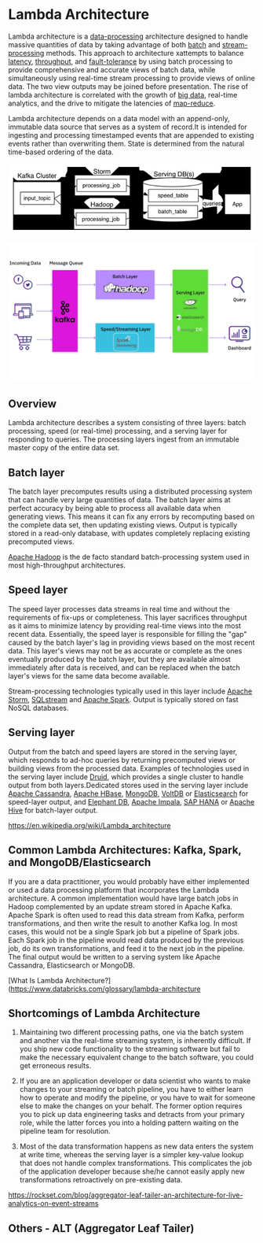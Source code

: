 # Lambda Architecture

Lambda architecture is a [data-processing](https://en.wikipedia.org/wiki/Data_processing) architecture designed to handle massive quantities of data by taking advantage of both [batch](https://en.wikipedia.org/wiki/Batch_processing) and [stream-processing](https://en.wikipedia.org/wiki/Stream_processing) methods. This approach to architecture xattempts to balance [latency](https://en.wikipedia.org/wiki/Latency_(engineering)), [throughput](https://en.wikipedia.org/wiki/Throughput), and [fault-tolerance](https://en.wikipedia.org/wiki/Fault-tolerance) by using batch processing to provide comprehensive and accurate views of batch data, while simultaneously using real-time stream processing to provide views of online data. The two view outputs may be joined before presentation. The rise of lambda architecture is correlated with the growth of [big data](https://en.wikipedia.org/wiki/Big_data), real-time analytics, and the drive to mitigate the latencies of [map-reduce](https://en.wikipedia.org/wiki/Map-reduce).

Lambda architecture depends on a data model with an append-only, immutable data source that serves as a system of record.It is intended for ingesting and processing timestamped events that are appended to existing events rather than overwriting them. State is determined from the natural time-based ordering of the data.

![image](../../../media/Lambda-Architecture-image1.jpg)

![image](../../../media/Lambda-Architecture-image2.jpg)

## Overview

Lambda architecture describes a system consisting of three layers: batch processing, speed (or real-time) processing, and a serving layer for responding to queries. The processing layers ingest from an immutable master copy of the entire data set.

## Batch layer

The batch layer precomputes results using a distributed processing system that can handle very large quantities of data. The batch layer aims at perfect accuracy by being able to process all available data when generating views. This means it can fix any errors by recomputing based on the complete data set, then updating existing views. Output is typically stored in a read-only database, with updates completely replacing existing precomputed views.

[Apache Hadoop](https://en.wikipedia.org/wiki/Hadoop) is the de facto standard batch-processing system used in most high-throughput architectures.

## Speed layer

The speed layer processes data streams in real time and without the requirements of fix-ups or completeness. This layer sacrifices throughput as it aims to minimize latency by providing real-time views into the most recent data. Essentially, the speed layer is responsible for filling the "gap" caused by the batch layer's lag in providing views based on the most recent data. This layer's views may not be as accurate or complete as the ones eventually produced by the batch layer, but they are available almost immediately after data is received, and can be replaced when the batch layer's views for the same data become available.

Stream-processing technologies typically used in this layer include [Apache Storm](https://en.wikipedia.org/wiki/Storm_(event_processor)), [SQLstream](https://en.wikipedia.org/wiki/Sqlstream) and [Apache Spark](https://en.wikipedia.org/wiki/Apache_Spark). Output is typically stored on fast NoSQL databases.

## Serving layer

Output from the batch and speed layers are stored in the serving layer, which responds to ad-hoc queries by returning precomputed views or building views from the processed data.
Examples of technologies used in the serving layer include [Druid](https://en.wikipedia.org/wiki/Druid_(open-source_data_store)), which provides a single cluster to handle output from both layers.Dedicated stores used in the serving layer include [Apache Cassandra](https://en.wikipedia.org/wiki/Apache_Cassandra), [Apache HBase](https://en.wikipedia.org/wiki/Apache_HBase), [MongoDB](https://en.wikipedia.org/wiki/MongoDB), [VoltDB](https://en.wikipedia.org/wiki/VoltDB) or [Elasticsearch](https://en.wikipedia.org/wiki/Elasticsearch) for speed-layer output, and [Elephant DB](https://github.com/nathanmarz/elephantdb), [Apache Impala](https://en.wikipedia.org/wiki/Apache_Impala), [SAP HANA](https://en.wikipedia.org/wiki/SAP_HANA) or [Apache Hive](https://en.wikipedia.org/wiki/Apache_Hive) for batch-layer output.

https://en.wikipedia.org/wiki/Lambda_architecture

## Common Lambda Architectures: Kafka, Spark, and MongoDB/Elasticsearch

If you are a data practitioner, you would probably have either implemented or used a data processing platform that incorporates the Lambda architecture. A common implementation would have large batch jobs in Hadoop complemented by an update stream stored in Apache Kafka. Apache Spark is often used to read this data stream from Kafka, perform transformations, and then write the result to another Kafka log. In most cases, this would not be a single Spark job but a pipeline of Spark jobs. Each Spark job in the pipeline would read data produced by the previous job, do its own transformations, and feed it to the next job in the pipeline. The final output would be written to a serving system like Apache Cassandra, Elasticsearch or MongoDB.

[What Is Lambda Architecture?](https://www.databricks.com/glossary/lambda-architecture

## Shortcomings of Lambda Architecture

1. Maintaining two different processing paths, one via the batch system and another via the real-time streaming system, is inherently difficult. If you ship new code functionality to the streaming software but fail to make the necessary equivalent change to the batch software, you could get erroneous results.

2. If you are an application developer or data scientist who wants to make changes to your streaming or batch pipeline, you have to either learn how to operate and modify the pipeline, or you have to wait for someone else to make the changes on your behalf. The former option requires you to pick up data engineering tasks and detracts from your primary role, while the latter forces you into a holding pattern waiting on the pipeline team for resolution.

3. Most of the data transformation happens as new data enters the system at write time, whereas the serving layer is a simpler key-value lookup that does not handle complex transformations. This complicates the job of the application developer because she/he cannot easily apply new transformations retroactively on pre-existing data.

https://rockset.com/blog/aggregator-leaf-tailer-an-architecture-for-live-analytics-on-event-streams

## Others - ALT (Aggregator Leaf Tailer)
